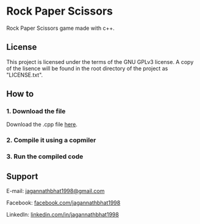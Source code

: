 # Rock Paper Scissors


Rock Paper Scissors game made with c++.


## License


This project is licensed under the terms of the GNU GPLv3 license. A copy of the lisence will be found in the root directory of the project as "LICENSE.txt".


## How to


### 1. Download the file


Download the .cpp file [here](https://rawgit.com/jagannathBhat/rockPaperScissors/master/rockPaperScissors.cpp).


### 2. Compile it using a copmiler


### 3. Run the compiled code


## Support

E-mail: [jagannathbhat1998@gmail.com](mailto:jagannathbhat1998@gmail.com)

Facebook: [facebook.com/jagannathbhat1998](https://facebook.com/jagannathbhat1998)

LinkedIn: [linkedin.com/in/jagannathbhat1998](https://linkedin.com/in/jagannathbhat1998)
